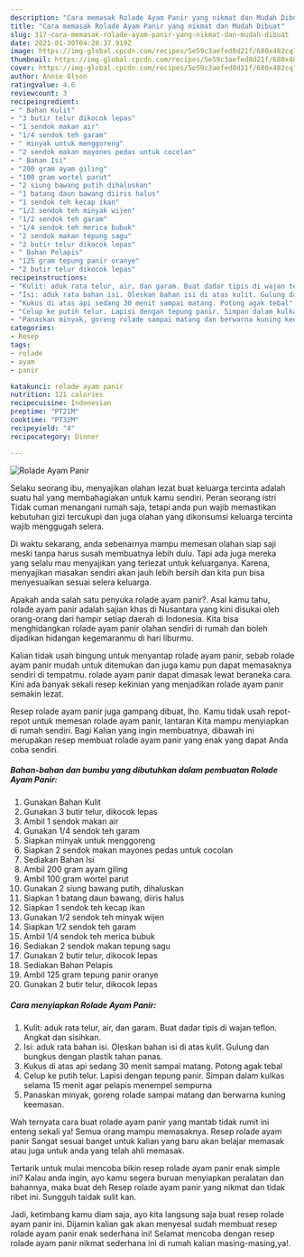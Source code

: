 ```yaml
---
description: "Cara memasak Rolade Ayam Panir yang nikmat dan Mudah Dibuat"
title: "Cara memasak Rolade Ayam Panir yang nikmat dan Mudah Dibuat"
slug: 317-cara-memasak-rolade-ayam-panir-yang-nikmat-dan-mudah-dibuat
date: 2021-01-30T04:28:37.919Z
image: https://img-global.cpcdn.com/recipes/5e59c3aefed8d21f/680x482cq70/rolade-ayam-panir-foto-resep-utama.jpg
thumbnail: https://img-global.cpcdn.com/recipes/5e59c3aefed8d21f/680x482cq70/rolade-ayam-panir-foto-resep-utama.jpg
cover: https://img-global.cpcdn.com/recipes/5e59c3aefed8d21f/680x482cq70/rolade-ayam-panir-foto-resep-utama.jpg
author: Annie Olson
ratingvalue: 4.6
reviewcount: 3
recipeingredient:
- " Bahan Kulit"
- "3 butir telur dikocok lepas"
- "1 sendok makan air"
- "1/4 sendok teh garam"
- " minyak untuk menggoreng"
- "2 sendok makan mayones pedas untuk cocolan"
- " Bahan Isi"
- "200 gram ayam giling"
- "100 gram wortel parut"
- "2 siung bawang putih dihaluskan"
- "1 batang daun bawang diiris halus"
- "1 sendok teh kecap ikan"
- "1/2 sendok teh minyak wijen"
- "1/2 sendok teh garam"
- "1/4 sendok teh merica bubuk"
- "2 sendok makan tepung sagu"
- "2 butir telur dikocok lepas"
- " Bahan Pelapis"
- "125 gram tepung panir oranye"
- "2 butir telur dikocok lepas"
recipeinstructions:
- "Kulit: aduk rata telur, air, dan garam. Buat dadar tipis di wajan teflon. Angkat dan sisihkan."
- "Isi: aduk rata bahan isi. Oleskan bahan isi di atas kulit. Gulung dan bungkus dengan plastik tahan panas."
- "Kukus di atas api sedang 30 menit sampai matang. Potong agak tebal"
- "Celup ke putih telur. Lapisi dengan tepung panir. Simpan dalam kulkas selama 15 menit agar pelapis menempel sempurna"
- "Panaskan minyak, goreng rolade sampai matang dan berwarna kuning keemasan."
categories:
- Resep
tags:
- rolade
- ayam
- panir

katakunci: rolade ayam panir 
nutrition: 121 calories
recipecuisine: Indonesian
preptime: "PT21M"
cooktime: "PT32M"
recipeyield: "4"
recipecategory: Dinner

---
```



![Rolade Ayam Panir](https://img-global.cpcdn.com/recipes/5e59c3aefed8d21f/680x482cq70/rolade-ayam-panir-foto-resep-utama.jpg)

Selaku seorang ibu, menyajikan olahan lezat buat keluarga tercinta adalah suatu hal yang membahagiakan untuk kamu sendiri. Peran seorang istri Tidak cuman menangani rumah saja, tetapi anda pun wajib memastikan kebutuhan gizi tercukupi dan juga olahan yang dikonsumsi keluarga tercinta wajib menggugah selera.

Di waktu  sekarang, anda sebenarnya mampu memesan olahan siap saji meski tanpa harus susah membuatnya lebih dulu. Tapi ada juga mereka yang selalu mau menyajikan yang terlezat untuk keluarganya. Karena, menyajikan masakan sendiri akan jauh lebih bersih dan kita pun bisa menyesuaikan sesuai selera keluarga. 



Apakah anda salah satu penyuka rolade ayam panir?. Asal kamu tahu, rolade ayam panir adalah sajian khas di Nusantara yang kini disukai oleh orang-orang dari hampir setiap daerah di Indonesia. Kita bisa menghidangkan rolade ayam panir olahan sendiri di rumah dan boleh dijadikan hidangan kegemaranmu di hari liburmu.

Kalian tidak usah bingung untuk menyantap rolade ayam panir, sebab rolade ayam panir mudah untuk ditemukan dan juga kamu pun dapat memasaknya sendiri di tempatmu. rolade ayam panir dapat dimasak lewat beraneka cara. Kini ada banyak sekali resep kekinian yang menjadikan rolade ayam panir semakin lezat.

Resep rolade ayam panir juga gampang dibuat, lho. Kamu tidak usah repot-repot untuk memesan rolade ayam panir, lantaran Kita mampu menyiapkan di rumah sendiri. Bagi Kalian yang ingin membuatnya, dibawah ini merupakan resep membuat rolade ayam panir yang enak yang dapat Anda coba sendiri.

<!--inarticleads1-->

##### Bahan-bahan dan bumbu yang dibutuhkan dalam pembuatan Rolade Ayam Panir:

1. Gunakan  Bahan Kulit
1. Gunakan 3 butir telur, dikocok lepas
1. Ambil 1 sendok makan air
1. Gunakan 1/4 sendok teh garam
1. Siapkan  minyak untuk menggoreng
1. Siapkan 2 sendok makan mayones pedas untuk cocolan
1. Sediakan  Bahan Isi
1. Ambil 200 gram ayam giling
1. Ambil 100 gram wortel parut
1. Gunakan 2 siung bawang putih, dihaluskan
1. Siapkan 1 batang daun bawang, diiris halus
1. Siapkan 1 sendok teh kecap ikan
1. Gunakan 1/2 sendok teh minyak wijen
1. Siapkan 1/2 sendok teh garam
1. Ambil 1/4 sendok teh merica bubuk
1. Sediakan 2 sendok makan tepung sagu
1. Gunakan 2 butir telur, dikocok lepas
1. Sediakan  Bahan Pelapis
1. Ambil 125 gram tepung panir oranye
1. Gunakan 2 butir telur, dikocok lepas




<!--inarticleads2-->

##### Cara menyiapkan Rolade Ayam Panir:

1. Kulit: aduk rata telur, air, dan garam. Buat dadar tipis di wajan teflon. Angkat dan sisihkan.
1. Isi: aduk rata bahan isi. Oleskan bahan isi di atas kulit. Gulung dan bungkus dengan plastik tahan panas.
1. Kukus di atas api sedang 30 menit sampai matang. Potong agak tebal
1. Celup ke putih telur. Lapisi dengan tepung panir. Simpan dalam kulkas selama 15 menit agar pelapis menempel sempurna
1. Panaskan minyak, goreng rolade sampai matang dan berwarna kuning keemasan.




Wah ternyata cara buat rolade ayam panir yang mantab tidak rumit ini enteng sekali ya! Semua orang mampu memasaknya. Resep rolade ayam panir Sangat sesuai banget untuk kalian yang baru akan belajar memasak atau juga untuk anda yang telah ahli memasak.

Tertarik untuk mulai mencoba bikin resep rolade ayam panir enak simple ini? Kalau anda ingin, ayo kamu segera buruan menyiapkan peralatan dan bahannya, maka buat deh Resep rolade ayam panir yang nikmat dan tidak ribet ini. Sungguh taidak sulit kan. 

Jadi, ketimbang kamu diam saja, ayo kita langsung saja buat resep rolade ayam panir ini. Dijamin kalian gak akan menyesal sudah membuat resep rolade ayam panir enak sederhana ini! Selamat mencoba dengan resep rolade ayam panir nikmat sederhana ini di rumah kalian masing-masing,ya!.

